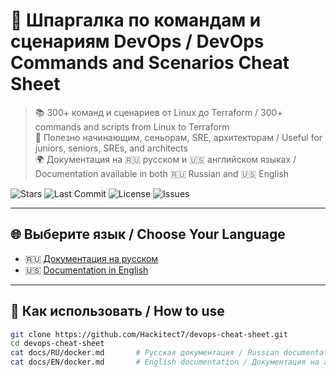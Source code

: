 # 🧰 Шпаргалка по командам и сценариям DevOps / DevOps Commands and Scenarios Cheat Sheet

> 📚 300+ команд и сценариев от Linux до Terraform / 300+ commands and scripts from Linux to Terraform  
> 🚀 Полезно начинающим, сеньорам, SRE, архитекторам / Useful for juniors, seniors, SREs, and architects  
> 🌍 Документация на 🇷🇺 русском и 🇺🇸 английском языках / Documentation available in both 🇷🇺 Russian and 🇺🇸 English

![Stars](https://img.shields.io/github/stars/Hackitect7/devops-cheat-sheet) ![Last Commit](https://img.shields.io/github/last-commit/Hackitect7/devops-cheat-sheet) ![License](https://img.shields.io/github/license/Hackitect7/devops-cheat-sheet) ![Issues](https://img.shields.io/github/issues/Hackitect7/devops-cheat-sheet)

---

## 🌐 Выберите язык / Choose Your Language

- 🇷🇺 [Документация на русском](./docs/RU/README.md)
- 🇺🇸 [Documentation in English](./docs/EN/README.md)

---

## 🔧 Как использовать / How to use

```bash
git clone https://github.com/Hackitect7/devops-cheat-sheet.git
cd devops-cheat-sheet
cat docs/RU/docker.md       # Русская документация / Russian documentation
cat docs/EN/docker.md       # English documentation / Документация на английском языке
```
